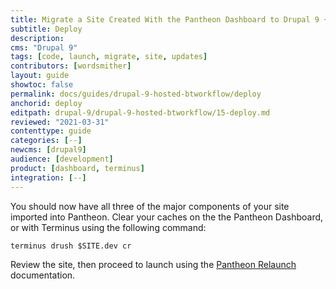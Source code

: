 ```yaml
---
title: Migrate a Site Created With the Pantheon Dashboard to Drupal 9 + Build Tools
subtitle: Deploy
description: 
cms: "Drupal 9"
tags: [code, launch, migrate, site, updates]
contributors: [wordsmither]
layout: guide
showtoc: false
permalink: docs/guides/drupal-9-hosted-btworkflow/deploy
anchorid: deploy
editpath: drupal-9/drupal-9-hosted-btworkflow/15-deploy.md
reviewed: "2021-03-31"
contenttype: guide
categories: [--]
newcms: [drupal9]
audience: [development]
product: [dashboard, terminus]
integration: [--]
---
```


You should now have all three of the major components of your site imported into Pantheon. Clear your caches on the the Pantheon Dashboard, or with Terminus using the following command:

  ```bash{promptUser: user}
  terminus drush $SITE.dev cr
  ```

Review the site, then proceed to launch using the [Pantheon Relaunch](/relaunch) documentation.